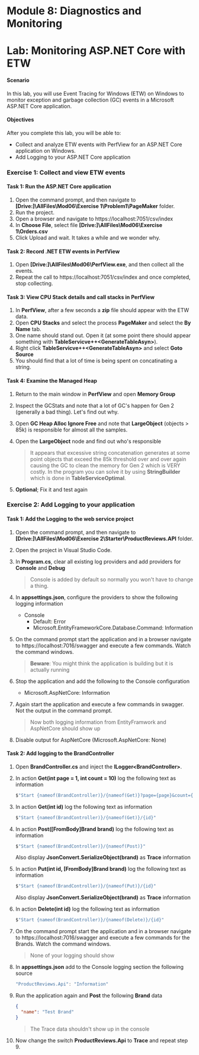 
# Module 8: Diagnostics and Monitoring

# Lab: Monitoring ASP.NET Core with ETW

#### Scenario

In this lab, you will use Event Tracing for Windows (ETW) on Windows to monitor exception and garbage collection (GC) events in a Microsoft ASP.NET Core application.

#### Objectives

After you complete this lab, you will be able to:
-	Collect and analyze ETW events with PerfView for an ASP.NET Core application on Windows.
-	Add Logging to your ASP.NET Core application

### Exercise 1: Collect and view ETW events

#### Task 1: Run the ASP.NET Core application

1. Open the command prompt, and then navigate to **[Drive:]\AllFiles\Mod06\Exercise 1\Problem1\PageMaker** folder.
2. Run the project.
2. Open a browser and navigate to https://localhost:7051/csv/index
2. In **Choose File**, select file **[Drive:]\\AllFiles\Mod06\Exercise 1\Orders.csv**
2. Click Upload and wait. It takes a while and we wonder why.

#### Task 2: Record .NET ETW events in PerfView

 1. Open **[Drive:]\\AllFiles\Mod06\PerfView.exe**, and then collect all the events.
 1. Repeat the call to https://localhost:7051/csv/index and once completed, stop collecting.

#### Task 3: View CPU Stack details and call stacks in PerfView

1. In **PerfView**, after a few seconds a **zip** file should appear with the ETW data. 
2. Open **CPU Stacks** and select the process **PageMaker** and select the **By Name** tab.
3. One name should stand out. Open it (at some point there should appear something with **TableServicve++\<GenerateTableAsyn\>**). 
4. Right click **TableServicve++\<GenerateTableAsyn\>** and select **Goto Source**
5. You should find that a lot of time is being spent on concatinating a string.

#### Task 4: Examine the Managed Heap

1. Return to the main window in **PerfView** and open **Memory Group**

2. Inspect the GCStats and note that a lot of GC's happen for Gen 2 (generally a bad thing). Let's find out why.

3. Open **GC Heap Alloc Ignore Free** and note that **LargeObject** (objects > 85k) is responsible for almost all the samples.

4. Open the **LargeObject** node and find out who's responsible

   > It appears that excessive string concatenation generates at some point objects that exceed the 85k threshold over and over again causing the GC to clean the memory for Gen 2 which is VERY costly. In the program you can solve it by using **StringBuilder** which is done in **TableServiceOptimal**.

5. **Optional**; Fix it and test again

### Exercise 2: Add Logging to your application

#### Task 1: Add the Logging to the web service project

1. Open the command prompt, and then navigate to **[Drive:]\AllFiles\Mod06\Exercise 2\Starter\ProductReviews.API** folder.

2. Open the project in Visual Studio Code.

3. In **Program.cs**, clear all existing log providers and add providers for **Console** and **Debug**

   > Console is added by default so normally you won't have to change a thing.

4. In **appsettings.json**, configure the providers to show the following logging information

   - Console
     - Default: Error
     - Microsoft.EntityFrameworkCore.Database.Command: Information

5. On the command prompt start the application and in a browser navigate to https://localhost:7016/swagger and execute a few commands. Watch the command windows.

   > **Beware**: You might think the application is building but it is actually running

6. Stop the application and add the following to the Console configuration

   - Microsoft.AspNetCore: Information

7. Again start the application and execute a few commands in swagger. Not the output in the command prompt.

   > Now both logging information from EntityFramwork and AspNetCore should show up

8. Disable output for AspNetCore (Microsoft.AspNetCore: None)

#### Task 2: Add logging to the BrandController

1. Open **BrandController.cs** and inject the **ILogger\<BrandController\>**.

2. In action **Get(int page = 1, int count = 10)** log the following text as information

   ```csharp
   $"Start {nameof(BrandController)}/{nameof(Get)}?page={page}&count={count}"
   ```

3. In action **Get(int id)** log the following text as information

   ```csharp
   $"Start {nameof(BrandController)}/{nameof(Get)}/{id}"
   ```

4. In action **Post([FromBody]Brand brand)** log the following text as information

   ```csharp
   $"Start {nameof(BrandController)}/{nameof(Post)}"
   ```

   Also display **JsonConvert.SerializeObject(brand)** as **Trace** information

5. In action **Put(int id, [FromBody]Brand brand)** log the following text as information

   ```csharp
   $"Start {nameof(BrandController)}/{nameof(Put)}/{id}"
   ```

   Also display **JsonConvert.SerializeObject(brand)** as **Trace** information

3. In action **Delete(int id)** log the following text as information

   ```cs
   $"Start {nameof(BrandController)}/{nameof(Delete)}/{id}"
   ```


7. On the command prompt start the application and in a browser navigate to https://localhost:7016/swagger and execute a few commands for the Brands. Watch the command windows.

   > None of your logging should show

8. In **appsettings.json** add to the Console logging section the following source

   ```csharp
   "ProductReviews.Api": "Information"
   ```

9. Run the application again and **Post** the following **Brand** data

   ```json
   {
     "name": "Test Brand"
   }
   ```

   > The Trace data shouldn't show up in the console

10. Now change the switch **ProductReviews.Api** to **Trace** and repeat step 9.
